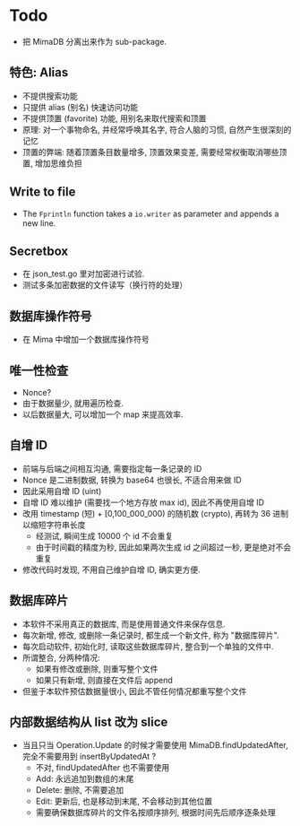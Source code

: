 # Todo

- 把 MimaDB 分离出来作为 sub-package.

## 特色: Alias

- 不提供搜索功能
- 只提供 alias (别名) 快速访问功能
- 不提供顶置 (favorite) 功能, 用别名来取代搜索和顶置
- 原理: 对一个事物命名, 并经常呼唤其名字, 符合人脑的习惯, 自然产生很深刻的记忆
- 顶置的弊端: 随着顶置条目数量增多, 顶置效果变差, 需要经常权衡取消哪些顶置, 增加思维负担

## Write to file

- The `Fprintln` function takes a `io.writer` as parameter and appends a new line.

## Secretbox

- 在 json_test.go 里对加密进行试验.
- 测试多条加密数据的文件读写（换行符的处理）

## 数据库操作符号

- 在 Mima 中增加一个数据库操作符号

## 唯一性检查

- Nonce?
- 由于数据量少, 就用遍历检查.
- 以后数据量大, 可以增加一个 map 来提高效率.

## 自增 ID

- 前端与后端之间相互沟通, 需要指定每一条记录的 ID
- Nonce 是二进制数据, 转换为 base64 也很长, 不适合用来做 ID
- 因此采用自增 ID (uint)
- 自增 ID 难以维护 (需要找一个地方存放 max id), 因此不再使用自增 ID
- 改用 timestamp (短) + [0,100_000_000) 的随机数 (crypto), 再转为 36 进制以缩短字符串长度
  - 经测试, 瞬间生成 10000 个 id 不会重复
  - 由于时间戳的精度为秒, 因此如果两次生成 id 之间超过一秒, 更是绝对不会重复
- 修改代码时发现, 不用自己维护自增 ID, 确实更方便.

## 数据库碎片

- 本软件不采用真正的数据库, 而是使用普通文件来保存信息.
- 每次新增, 修改, 或删除一条记录时, 都生成一个新文件, 称为 "数据库碎片".
- 每次启动软件, 初始化时, 读取这些数据库碎片, 整合到一个单独的文件中.
- 所谓整合, 分两种情况:
  - 如果有修改或删除, 则重写整个文件
  - 如果只有新增, 则直接在文件后 append
- 但鉴于本软件预估数据量很小, 因此不管任何情况都重写整个文件

## 内部数据结构从 list 改为 slice

- 当且只当 Operation.Update 的时候才需要使用 MimaDB.findUpdatedAfter,
  完全不需要用到 insertByUpdatedAt ?
  - 不对, findUpdatedAfter 也不需要使用
  - Add: 永远追加到数组的末尾
  - Delete: 删除, 不需要追加
  - Edit: 更新后, 也是移动到末尾, 不会移动到其他位置
  - 需要确保数据库碎片的文件名按顺序排列, 根据时间先后顺序逐条处理
